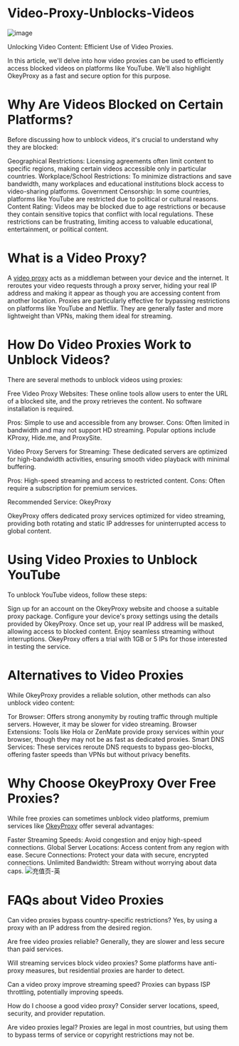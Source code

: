 # Video-Proxy-Unblocks-Videos
![image](https://github.com/user-attachments/assets/415c5754-88c1-46e2-a35d-5317d73ee86a)

Unlocking Video Content: Efficient Use of Video Proxies.

In this article, we'll delve into how video proxies can be used to efficiently access blocked videos on platforms like YouTube. We'll also highlight OkeyProxy as a fast and secure option for this purpose.

# Why Are Videos Blocked on Certain Platforms?
Before discussing how to unblock videos, it's crucial to understand why they are blocked:

Geographical Restrictions: Licensing agreements often limit content to specific regions, making certain videos accessible only in particular countries.
Workplace/School Restrictions: To minimize distractions and save bandwidth, many workplaces and educational institutions block access to video-sharing platforms.
Government Censorship: In some countries, platforms like YouTube are restricted due to political or cultural reasons.
Content Rating: Videos may be blocked due to age restrictions or because they contain sensitive topics that conflict with local regulations.
These restrictions can be frustrating, limiting access to valuable educational, entertainment, or political content.

# What is a Video Proxy?
A [video proxy](https://www.okeyproxy.com/proxy/video-proxy-unblock-videos/) acts as a middleman between your device and the internet. It reroutes your video requests through a proxy server, hiding your real IP address and making it appear as though you are accessing content from another location. Proxies are particularly effective for bypassing restrictions on platforms like YouTube and Netflix. They are generally faster and more lightweight than VPNs, making them ideal for streaming.

# How Do Video Proxies Work to Unblock Videos?
There are several methods to unblock videos using proxies:

Free Video Proxy Websites: These online tools allow users to enter the URL of a blocked site, and the proxy retrieves the content. No software installation is required.

Pros: Simple to use and accessible from any browser.
Cons: Often limited in bandwidth and may not support HD streaming.
Popular options include KProxy, Hide.me, and ProxySite.

Video Proxy Servers for Streaming: These dedicated servers are optimized for high-bandwidth activities, ensuring smooth video playback with minimal buffering.

Pros: High-speed streaming and access to restricted content.
Cons: Often require a subscription for premium services.

Recommended Service: OkeyProxy

OkeyProxy offers dedicated proxy services optimized for video streaming, providing both rotating and static IP addresses for uninterrupted access to global content.

# Using Video Proxies to Unblock YouTube
To unblock YouTube videos, follow these steps:

Sign up for an account on the OkeyProxy website and choose a suitable proxy package.
Configure your device's proxy settings using the details provided by OkeyProxy.
Once set up, your real IP address will be masked, allowing access to blocked content.
Enjoy seamless streaming without interruptions.
OkeyProxy offers a trial with 1GB or 5 IPs for those interested in testing the service.

# Alternatives to Video Proxies
While OkeyProxy provides a reliable solution, other methods can also unblock video content:

Tor Browser: Offers strong anonymity by routing traffic through multiple servers. However, it may be slower for video streaming.
Browser Extensions: Tools like Hola or ZenMate provide proxy services within your browser, though they may not be as fast as dedicated proxies.
Smart DNS Services: These services reroute DNS requests to bypass geo-blocks, offering faster speeds than VPNs but without privacy benefits.

# Why Choose OkeyProxy Over Free Proxies?
While free proxies can sometimes unblock video platforms, premium services like [OkeyProxy](https://www.okeyproxy.com/) offer several advantages:

Faster Streaming Speeds: Avoid congestion and enjoy high-speed connections.
Global Server Locations: Access content from any region with ease.
Secure Connections: Protect your data with secure, encrypted connections.
Unlimited Bandwidth: Stream without worrying about data caps.
![充值页-英](https://github.com/user-attachments/assets/ed0315ca-9f15-498e-aafe-e703d75e1253)

# FAQs about Video Proxies
Can video proxies bypass country-specific restrictions?
Yes, by using a proxy with an IP address from the desired region.

Are free video proxies reliable?
Generally, they are slower and less secure than paid services.

Will streaming services block video proxies?
Some platforms have anti-proxy measures, but residential proxies are harder to detect.

Can a video proxy improve streaming speed?
Proxies can bypass ISP throttling, potentially improving speeds.

How do I choose a good video proxy?
Consider server locations, speed, security, and provider reputation.

Are video proxies legal?
Proxies are legal in most countries, but using them to bypass terms of service or copyright restrictions may not be.
